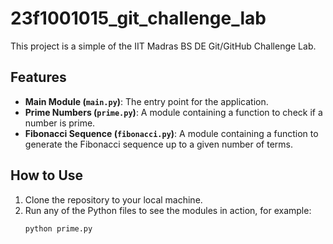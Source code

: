 # 23f1001015_git_challenge_lab

This project is a simple of the IIT Madras BS DE Git/GitHub Challenge Lab.

## Features

* **Main Module (`main.py`)**: The entry point for the application.
* **Prime Numbers (`prime.py`)**: A module containing a function to check if a number is prime.
* **Fibonacci Sequence (`fibonacci.py`)**: A module containing a function to generate the Fibonacci sequence up to a given number of terms.

## How to Use

1.  Clone the repository to your local machine.
2.  Run any of the Python files to see the modules in action, for example:
    ```bash
    python prime.py
    ```